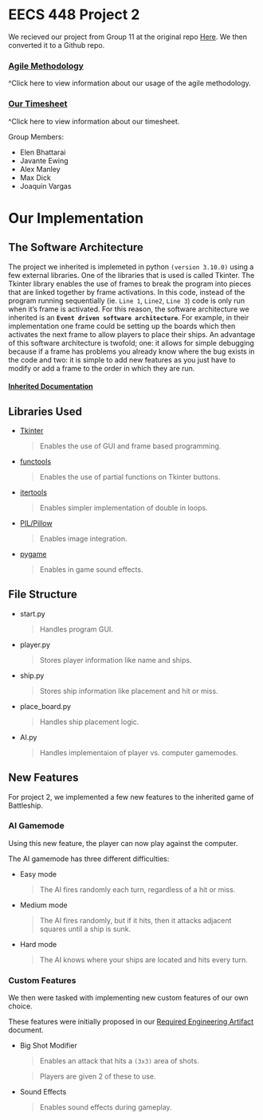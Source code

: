 # **EECS 448 Project 2**
We recieved our project from Group 11 at the original repo [Here](https://gitlab.ku.edu/448-group-11/project-1).
We then converted it to a Github repo.

### [Agile Methodology](Agile.md)
^Click here to view information about our usage of the agile methodology.

### [Our Timesheet](Timesheet.md)
^Click here to view information about our timesheet.

Group Members:
- Elen Bhattarai
- Javante Ewing
- Alex Manley
- Max Dick
- Joaquin Vargas

# **Our Implementation**

## **The Software Architecture**

The project we inherited is implemeted in python `(version 3.10.0)` using a few external libraries. One of the libraries that is used is called Tkinter. The Tkinter library enables the use of frames to break the program into pieces that are linked together by frame activations. In this code, instead of the program running sequentially (ie. `Line 1`, `Line2`, `Line 3`) code is only run when it’s frame is activated. For this reason, the software architecture we inherited is an **`Event driven software architecture`**. For example, in their implementation one frame could be setting up the boards which then activates the next frame to allow players to place their ships. An advantage of this software architecture is twofold; one: it allows for simple debugging because if a frame has problems you already know where the bug exists in the code and two: it is simple to add new features as you just have to modify or add a frame to the order in which they are run.

#### [Inherited Documentation](Old.md)

## **Libraries Used**

- [Tkinter](https://docs.python.org/3/library/tkinter.html)
    >Enables the use of GUI and frame based programming.
- [functools](https://docs.python.org/3/library/functools.html)
    >Enables the use of partial functions on Tkinter buttons.
- [itertools](https://docs.python.org/3/library/itertools.html)
    >Enables simpler implementation of double in loops.
- [PIL/Pillow](https://pillow.readthedocs.io/en/stable/)
    >Enables image integration.
- [pygame](https://pygame.readthedocs.io/en/latest/1_intro/intro.html)
    >Enables in game sound effects.

## **File Structure**

- start.py
    >Handles program GUI.
- player.py
    >Stores player information like name and ships.
- ship.py
    >Stores ship information like placement and hit or miss.
- place_board.py
    >Handles ship placement logic.
- AI.py
    >Handles implementaion of player vs. computer gamemodes.

## **New Features**

For project 2, we implemented a few new features to the inherited game of Battleship.

### **AI Gamemode**

Using this new feature, the player can now play against the computer.

The AI gamemode has three different difficulties:
- Easy mode
    >The AI fires randomly each turn, regardless of a hit or miss.
- Medium mode
    >The AI fires randomly, but if it hits, then it attacks adjacent squares until a ship is sunk. 
- Hard mode
    >The AI knows where your ships are located and hits every turn.

### **Custom Features**

We then were tasked with implementing new custom features of our own choice.

These features were initially proposed in our [Required Engineering Artifact](REA.md) document.

- Big Shot Modifier
    >Enables an attack that hits a `(3x3)` area of shots.
    
    >Players are given 2 of these to use.
- Sound Effects
    >Enables sound effects during gameplay.

